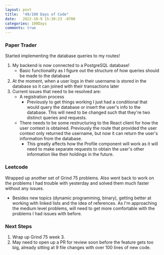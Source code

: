 ```yaml
---
layout: post
title:  "49/100 Days of Code"
date:   2022-10-9 15:30:23 -0700
categories: 100Days
comments: true
---
```


### Paper Trader

Started implementing the database queries to my routes!

1. My backend is now connected to a PostgreSQL database!
    - Basic functionality as I figure out the structure of how queries should be made to the database
2. At the moment, when a user logs in their username is stored in the database so it can joined with their transactions later
3. Current issues that need to be resolved are:
    - A registration process
        - Previously to get things working I just had a conditional that would query the database or insert the user's info to the database. This will need to be changed such that they're two distinct queries and requests.
    - There needs to be some restructuring to the React client for how the user context is obtained. Previously the route that provided the user context only returned the username, but now it can return the user's information from the database.
        - This greatly affects how the Profile component will work as it will need to make separate requests to obtain the user's other information like their holdings in the future.



### Leetcode

Wrapped up another set of Grind 75 problems. Also went back to work on the problems I had trouble with yesterday and solved them much faster without any issues. 
- Besides new topics (dynamic programming, binary), getting better at working with linked lists and the idea of references. As I'm approaching the medium level problems, will need to get more comfortable with the problems I had issues with before. 

### Next Steps
1. Wrap up Grind 75 week 3.
2. May need to open up a PR for review soon before the feature gets too big, already sitting at 9 file changes with over 100 lines of new code.